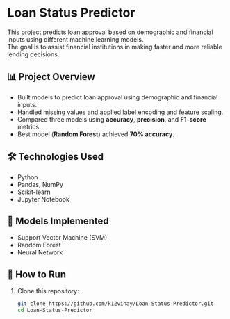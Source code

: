 # Loan Status Predictor

This project predicts loan approval based on demographic and financial inputs using different machine learning models.  
The goal is to assist financial institutions in making faster and more reliable lending decisions.

## 📊 Project Overview
- Built models to predict loan approval using demographic and financial inputs.
- Handled missing values and applied label encoding and feature scaling.
- Compared three models using **accuracy**, **precision**, and **F1-score** metrics.
- Best model (**Random Forest**) achieved **70% accuracy**.

## 🛠️ Technologies Used
- Python
- Pandas, NumPy
- Scikit-learn
- Jupyter Notebook

## 🤖 Models Implemented
- Support Vector Machine (SVM)
- Random Forest
- Neural Network

## 🚀 How to Run
1. Clone this repository:
   ```bash
   git clone https://github.com/k12vinay/Loan-Status-Predictor.git
   cd Loan-Status-Predictor
